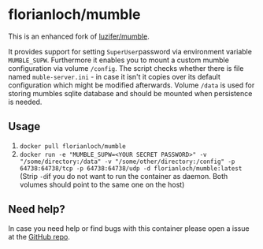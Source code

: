 # florianloch/mumble

This is an enhanced fork of [luzifer/mumble](https://registry.hub.docker.com/u/luzifer/mumble/dockerfile/).

It provides support for setting ```SuperUser```password via environment variable ```MUMBLE_SUPW```. Furthermore it enables you to mount a custom mumble configuration via volume ```/config```. The script checks whether there is file named ```muble-server.ini``` - in case it isn't it copies over its default configuration which might be modified afterwards. Volume ```/data``` is used for storing mumbles sqlite database and should be mounted when persistence is needed.

## Usage
1. `docker pull florianloch/mumble`
2. `docker run -e "MUMBLE_SUPW=<YOUR SECRET PASSWORD>" -v "/some/directory:/data" -v "/some/other/directory:/config" -p 64738:64738/tcp -p 64738:64738/udp -d florianloch/mumble:latest`
(Strip `-d`if you do not want to run the container as daemon. Both volumes should point to the same one on the host)

## Need help?
In case you need help or find bugs with this container please open a issue at the [GitHub repo](https://github.com/FlorianLoch/mumble).
